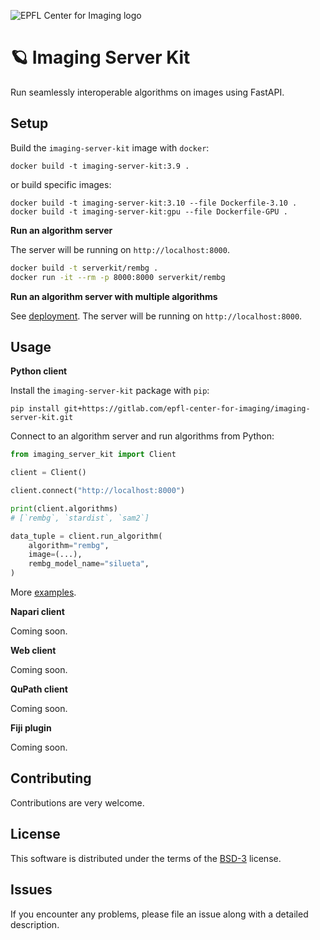 ![EPFL Center for Imaging logo](https://imaging.epfl.ch/resources/logo-for-gitlab.svg)
# 🪐 Imaging Server Kit

Run seamlessly interoperable algorithms on images using FastAPI.

## Setup

Build the `imaging-server-kit` image with `docker`:

```
docker build -t imaging-server-kit:3.9 .
```

or build specific images:

```
docker build -t imaging-server-kit:3.10 --file Dockerfile-3.10 .
docker build -t imaging-server-kit:gpu --file Dockerfile-GPU .
```

**Run an algorithm server**

The server will be running on `http://localhost:8000`.

```bash
docker build -t serverkit/rembg .
docker run -it --rm -p 8000:8000 serverkit/rembg
```

**Run an algorithm server with multiple algorithms**

See [deployment](./reference_deployment/README.md). The server will be running on `http://localhost:8000`.

## Usage

**Python client**

Install the `imaging-server-kit` package with `pip`:

```
pip install git+https://gitlab.com/epfl-center-for-imaging/imaging-server-kit.git
```

Connect to an algorithm server and run algorithms from Python:

```python
from imaging_server_kit import Client

client = Client()

client.connect("http://localhost:8000")

print(client.algorithms)
# [`rembg`, `stardist`, `sam2`]

data_tuple = client.run_algorithm(
    algorithm="rembg",
    image=(...),
    rembg_model_name="silueta",
)
```

More [examples](./examples/).

**Napari client**

Coming soon.

**Web client**

Coming soon.

**QuPath client**

Coming soon.

**Fiji plugin**

Coming soon.

## Contributing

Contributions are very welcome.

## License

This software is distributed under the terms of the [BSD-3](http://opensource.org/licenses/BSD-3-Clause) license.

## Issues

If you encounter any problems, please file an issue along with a detailed description.
